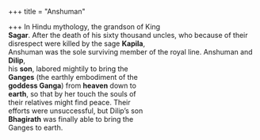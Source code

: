 +++
title = "Anshuman"

+++
In Hindu mythology, the grandson of King  
**Sagar**. After the death of his sixty thousand uncles, who because of their disrespect were killed by the sage **Kapila**,  
Anshuman was the sole surviving member of the royal line. Anshuman and **Dilip**,  
his **son**, labored mightily to bring the  
**Ganges** (the earthly embodiment of the  
**goddess Ganga**) from **heaven** down to  
**earth**, so that by her touch the souls of  
their relatives might find peace. Their  
efforts were unsuccessful, but Dilip’s son  
**Bhagirath** was finally able to bring the  
Ganges to earth.